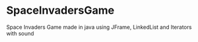 # SpaceInvadersGame
Space Invaders Game made in java using JFrame, LinkedList and Iterators with sound
